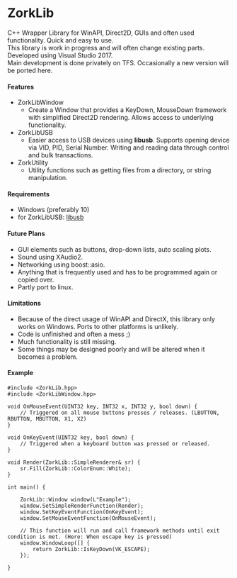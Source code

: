 # ZorkLib
C++ Wrapper Library for WinAPI, Direct2D, GUIs and often used functionality. Quick and easy to use.  
This library is work in progress and will often change existing parts. Developed using Visual Studio 2017.  
Main development is done privately on TFS. Occasionally a new version will be ported here.

#### Features
* ZorkLibWindow 
	* Create a Window that provides a KeyDown, MouseDown framework with simplified Direct2D rendering. Allows access to underlying functionality.
* ZorkLibUSB
	* Easier access to USB devices using **libusb**. Supports opening device via VID, PID, Serial Number. Writing and reading data through control and bulk transactions.
* ZorkUtility
	* Utility functions such as getting files from a directory, or string manipulation.

#### Requirements
* Windows (preferably 10)
* for ZorkLibUSB: [libusb](https://github.com/libusb/libusb)


#### Future Plans
* GUI elements such as buttons, drop-down lists, auto scaling plots.
* Sound using XAudio2.
* Networking using boost::asio.
* Anything that is frequently used and has to be programmed again or copied over.
* Partly port to linux.

#### Limitations
* Because of the direct usage of WinAPI and DirectX, this library only works on Windows. Ports to other platforms is unlikely.
* Code is unfinished and often a mess ;)
* Much functionality is still missing.
* Some things may be designed poorly and will be altered when it becomes a problem.

#### Example

	#include <ZorkLib.hpp>
	#include <ZorkLibWindow.hpp>
	
	void OnMouseEvent(UINT32 key, INT32 x, INT32 y, bool down) {
		// Triggered on all mouse buttons presses / releases. (LBUTTON, RBUTTON, MBUTTON, X1, X2)
	}
	
	void OnKeyEvent(UINT32 key, bool down) {
		// Triggered when a keyboard button was pressed or released.
	}
	
	void Render(ZorkLib::SimpleRenderer& sr) {
		sr.Fill(ZorkLib::ColorEnum::White);
	}
	
	int main() {
    
		ZorkLib::Window window(L"Example");
		window.SetSimpleRenderFunction(Render);
		window.SetKeyEventFunction(OnKeyEvent);
		window.SetMouseEventFunction(OnMouseEvent);
        
        // This function will run and call framework methods until exit condition is met. (Here: When escape key is pressed)
		window.WindowLoop([] {
			return ZorkLib::IsKeyDown(VK_ESCAPE);
		});
        
	}
